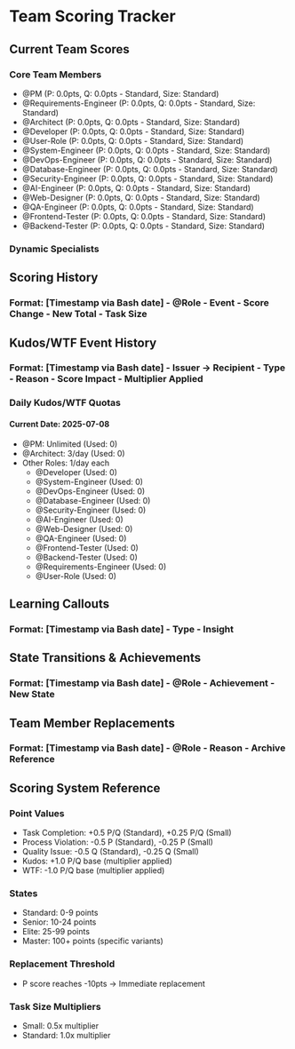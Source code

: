 # Team Scoring Tracker

## Current Team Scores

### Core Team Members
- @PM (P: 0.0pts, Q: 0.0pts - Standard, Size: Standard)
- @Requirements-Engineer (P: 0.0pts, Q: 0.0pts - Standard, Size: Standard)
- @Architect (P: 0.0pts, Q: 0.0pts - Standard, Size: Standard)
- @Developer (P: 0.0pts, Q: 0.0pts - Standard, Size: Standard)
- @User-Role (P: 0.0pts, Q: 0.0pts - Standard, Size: Standard)
- @System-Engineer (P: 0.0pts, Q: 0.0pts - Standard, Size: Standard)
- @DevOps-Engineer (P: 0.0pts, Q: 0.0pts - Standard, Size: Standard)
- @Database-Engineer (P: 0.0pts, Q: 0.0pts - Standard, Size: Standard)
- @Security-Engineer (P: 0.0pts, Q: 0.0pts - Standard, Size: Standard)
- @AI-Engineer (P: 0.0pts, Q: 0.0pts - Standard, Size: Standard)
- @Web-Designer (P: 0.0pts, Q: 0.0pts - Standard, Size: Standard)
- @QA-Engineer (P: 0.0pts, Q: 0.0pts - Standard, Size: Standard)
- @Frontend-Tester (P: 0.0pts, Q: 0.0pts - Standard, Size: Standard)
- @Backend-Tester (P: 0.0pts, Q: 0.0pts - Standard, Size: Standard)

### Dynamic Specialists
<!-- Dynamic specialists will be added here as they are created -->

## Scoring History

### Format: [Timestamp via Bash date] - @Role - Event - Score Change - New Total - Task Size

<!-- Example entries:
2025-07-07 14:30:45 - @Developer - Task Completion - P: +0.5, Q: +0.5 - P: 0.5pts, Q: 0.5pts - Standard
2025-07-07 14:35:12 - @Architect - Process Violation - P: -0.5, Q: 0 - P: -0.5pts, Q: 0pts - Small
-->

## Kudos/WTF Event History

### Format: [Timestamp via Bash date] - Issuer -> Recipient - Type - Reason - Score Impact - Multiplier Applied

<!-- Example entries:
2025-07-07 15:00:00 - @PM -> @Developer - Kudos - Exceptional implementation with comprehensive testing - P: +1.0, Q: +1.0 - Standard (1.0x)
2025-07-07 15:30:00 - @Architect -> @Security-Engineer - WTF - Bypassed peer review requirement - P: -0.5, Q: -0.5 - Small (0.5x)
-->

### Daily Kudos/WTF Quotas

#### Current Date: 2025-07-08

- @PM: Unlimited (Used: 0)
- @Architect: 3/day (Used: 0)
- Other Roles: 1/day each
  - @Developer (Used: 0)
  - @System-Engineer (Used: 0)
  - @DevOps-Engineer (Used: 0)
  - @Database-Engineer (Used: 0)
  - @Security-Engineer (Used: 0)
  - @AI-Engineer (Used: 0)
  - @Web-Designer (Used: 0)
  - @QA-Engineer (Used: 0)
  - @Frontend-Tester (Used: 0)
  - @Backend-Tester (Used: 0)
  - @Requirements-Engineer (Used: 0)
  - @User-Role (Used: 0)

## Learning Callouts

### Format: [Timestamp via Bash date] - Type - Insight

<!-- Example entries:
2025-07-07 16:00:00 - KUDOS LEARNING - @Developer excelled at comprehensive testing - team should emulate
2025-07-07 16:15:00 - WTF LEARNING - @Security-Engineer needs improvement in following peer review process
2025-07-07 16:30:00 - TEAM PATTERN - Frequent Kudos for testing indicates strong quality culture emerging
2025-07-07 16:45:00 - CULTURE SHIFT - Team showing improvement in documentation based on feedback patterns
-->

## State Transitions & Achievements

### Format: [Timestamp via Bash date] - @Role - Achievement - New State

<!-- Example entries:
2025-07-07 17:00:00 - @Developer - Reached Senior level! - Senior (P: 10pts, Q: 10pts)
2025-07-07 17:30:00 - @Architect - Reached Elite level! - Elite (P: 25pts, Q: 25pts)
-->

## Team Member Replacements

### Format: [Timestamp via Bash date] - @Role - Reason - Archive Reference

<!-- Example entries:
2025-07-07 18:00:00 - @Developer - P score reached -10pts - Archived as @Developer-Archive-20250707
-->

## Scoring System Reference

### Point Values
- Task Completion: +0.5 P/Q (Standard), +0.25 P/Q (Small)
- Process Violation: -0.5 P (Standard), -0.25 P (Small)
- Quality Issue: -0.5 Q (Standard), -0.25 Q (Small)
- Kudos: +1.0 P/Q base (multiplier applied)
- WTF: -1.0 P/Q base (multiplier applied)

### States
- Standard: 0-9 points
- Senior: 10-24 points
- Elite: 25-99 points
- Master: 100+ points (specific variants)

### Replacement Threshold
- P score reaches -10pts → Immediate replacement

### Task Size Multipliers
- Small: 0.5x multiplier
- Standard: 1.0x multiplier